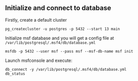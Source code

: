 ## Initialize and connect to database
Firstly, create a default cluster
```
pg_createcluster -u postgres -p 5432 --start 13 main
```

Initialize msf database and you will get a config file at `/var/lib/postgresql/.msf4/db/database.yml`
```
msfdb -p 5432 --user msf --pass msf --msf-db-name msf init
```


Launch msfconsole and execute:
```
db_connect -y /var/lib/postgresql/.msf4/db/database.yml
db_status
```